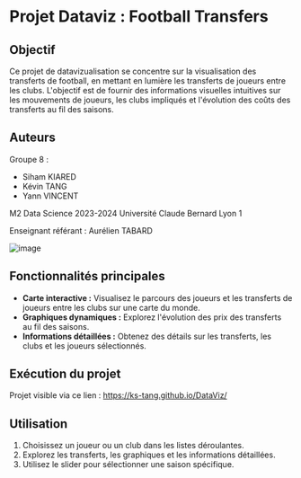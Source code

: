 # Projet Dataviz : Football Transfers

## Objectif
Ce projet de datavizualisation se concentre sur la visualisation des transferts de football, en mettant en lumière les transferts de joueurs entre les clubs.
L'objectif est de fournir des informations visuelles intuitives sur les mouvements de joueurs, les clubs impliqués et l'évolution des coûts des transferts au fil des saisons.

## Auteurs
Groupe 8 :
- Siham KIARED
- Kévin TANG
- Yann VINCENT

M2 Data Science
2023-2024
Université Claude Bernard Lyon 1

Enseignant référant : Aurélien TABARD

![image](https://github.com/ks-tang/DataViz/assets/102915124/f557ff87-03a7-4285-90a8-56a764846b90)

## Fonctionnalités principales
- **Carte interactive :** Visualisez le parcours des joueurs et les transferts de joueurs entre les clubs sur une carte du monde.
- **Graphiques dynamiques :** Explorez l'évolution des prix des transferts au fil des saisons.
- **Informations détaillées :** Obtenez des détails sur les transferts, les clubs et les joueurs sélectionnés.

## Exécution du projet
Projet visible via ce lien : https://ks-tang.github.io/DataViz/

## Utilisation
1. Choisissez un joueur ou un club dans les listes déroulantes.
2. Explorez les transferts, les graphiques et les informations détaillées.
3. Utilisez le slider pour sélectionner une saison spécifique.
